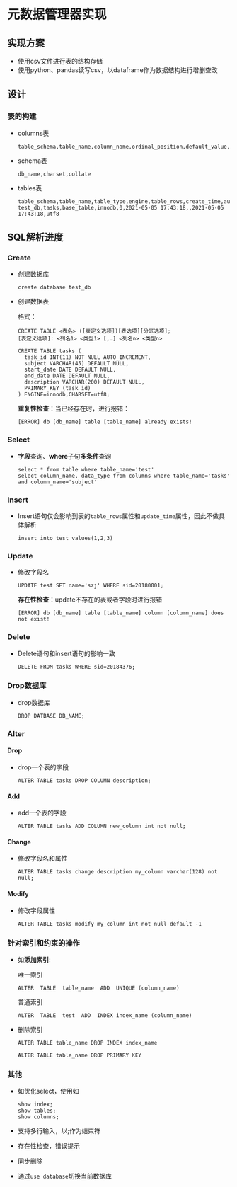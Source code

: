 # 元数据管理器实现

## 实现方案

- 使用csv文件进行表的结构存储
- 使用python、pandas读写csv，以dataframe作为数据结构进行增删查改

## 设计

### 表的构建

- columns表

  ```csv
  table_schema,table_name,column_name,ordinal_position,default_value,nullable,data_type,max_char_length,auto_increment,column_key
  ```

  

- schema表

  ```
  db_name,charset,collate
  ```

- tables表

  ```
  table_schema,table_name,table_type,engine,table_rows,create_time,auto_increment,update_time,table_collation
  test_db,tasks,base_table,innodb,0,2021-05-05 17:43:18,,2021-05-05 17:43:18,utf8
  ```

## SQL解析进度

### Create

- 创建数据库

  ```mysql
  create database test_db
  ```

- 创建数据表

  格式：

  ```
  CREATE TABLE <表名> ([表定义选项])[表选项][分区选项];
  [表定义选项]: <列名1> <类型1> [,…] <列名n> <类型n>
  ```

  ```mysql
  CREATE TABLE tasks (
    task_id INT(11) NOT NULL AUTO_INCREMENT,
    subject VARCHAR(45) DEFAULT NULL,
    start_date DATE DEFAULT NULL,
    end_date DATE DEFAULT NULL,
    description VARCHAR(200) DEFAULT NULL,
    PRIMARY KEY (task_id)
  ) ENGINE=innodb,CHARSET=utf8;
  ```

  **重复性检查**：当已经存在时，进行报错：

  ```mysql
  [ERROR] db [db_name] table [table_name] already exists!
  ```

  

### Select

- **字段**查询、**where**子句**多条件**查询

  ```mysql
  select * from table where table_name='test'
  select column_name, data_type from columns where table_name='tasks' and column_name='subject'
  ```

### Insert

- Insert语句仅会影响到表的`table_rows`属性和`update_time`属性，因此不做具体解析

  ```mysql
  insert into test values(1,2,3)
  ```

### Update

- 修改字段名

  ```mysql
  UPDATE test SET name='szj' WHERE sid=20180001;
  ```

  **存在性检查**：update不存在的表或者字段时进行报错

  ```mysql
  [ERROR] db [db_name] table [table_name] column [column_name] does not exist!	
  ```

  

### Delete

- Delete语句和insert语句的影响一致

  ```mysql
  DELETE FROM tasks WHERE sid=20184376;
  ```

### Drop数据库

- drop数据库

  ```mysql
  DROP DATBASE DB_NAME;
  ```

### Alter

#### Drop

- drop一个表的字段

  ```mysql
  ALTER TABLE tasks DROP COLUMN description;
  ```

#### Add

- add一个表的字段

  ```mysql
  ALTER TABLE tasks ADD COLUMN new_column int not null;
  ```

#### Change

- 修改字段名和属性

  ```mysql
  ALTER TABLE tasks change description my_column varchar(128) not null;		
  ```

#### Modify

- 修改字段属性

  ```mysql
  ALTER TABLE tasks modify my_column int not null default -1
  ```

### 针对索引和约束的操作

- 如**添加索引**:

  唯一索引

  ```mysql
  ALTER  TABLE  table_name  ADD  UNIQUE (column_name)
  ```

  普通索引

  ```mysql
  ALTER  TABLE  test  ADD  INDEX index_name (column_name)
  ```

- 删除索引

  ```mysql
  ALTER TABLE table_name DROP INDEX index_name
  ```

  ```mysql
  ALTER TABLE table_name DROP PRIMARY KEY
  ```

### 其他

- 如优化select，使用如

  ```mysql
  show index;
  show tables;
  show columns;
  ```

- 支持多行输入，以;作为结束符

- 存在性检查，错误提示

- 同步删除

- 通过`use database`切换当前数据库

